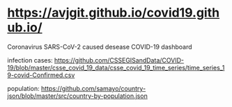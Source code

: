 # https://avjgit.github.io/covid19.github.io/
Coronavirus SARS-CoV-2 caused desease COVID-19 dashboard

infection cases:
https://github.com/CSSEGISandData/COVID-19/blob/master/csse_covid_19_data/csse_covid_19_time_series/time_series_19-covid-Confirmed.csv

population:
https://github.com/samayo/country-json/blob/master/src/country-by-population.json